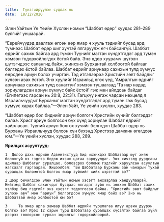 ```yaml
---
title:  Гүнзгийрүүлэн судлах нь
date:  18/12/2020
---
```


Элен Уайтын Үе Үеийн Хүслэн номын “Шаббат өдөр” хуудас 281–289 бүлгийг уншаарай.

“Еврейчүүдэд даалгаж өгсөн өөр ямар ч хууль тэднийг бусад ард түмнээс Шаббат өдөр шиг хүчтэй ялгаруулж өгч байсангүй. Шаббат өдрийг сахиж байгаа ард түмэн Түүнийг магтан хүндэтгэдэг ард түмэн хэмээн тодорхойлогдох ёстой байв. Энэ өдөр хуурамч шүтээн шүтэгчдээс салангид байж, жинхэнэ Бурхантай холбоотой байгааг бэлгэдэх ёстой байлаа. Шаббат өдрийг ариунаар сахихын тулд хүмүүс өөрсдөө ариун болох учиртай. Тэд итгэлээрээ Христийн зөвт байдлыг хүлээн авах ёстой. Энэ хуулийг Израильд өгөх үед, ‘Амралтын өдрийг ариунаар сахихын тулд санагтун’ хэмээн тушаагаад ‘Та нар надад зориулагдсан ариун хүмүүс байх ёстой’ гэж мөн айлдсан байдаг (Египетээс гарсан нь 20:8, 22:31). Гагцхүү ингэж чадсан нөхцөлд л Израильчуудыг Бурханыг магтан хүндэтгэдэг ард түмэн гэж бусад хүмүүс харах байлаа.”—Элен Уайт, Үе үеийн хүслэн, хуудас 283.

“Шаббат өдөр бол биднийг ариун болгогч Христийн хүчийг бэлгэддэг билээ. Христ ариун болгосон бүх хүнд зориулан Шаббат өдрийг хайрласан. Түүний ариун болгох хүчийг бэлгэдэн Шаббат өдөр нь Бурханы Израильчууд болсон хүн бүхэнд Христээр дамжин өгөгдсөн юм.”—Үе үеийн хүслэн, хуудас 288, 289.

**Ярилцах асуултууд:**

`1  Долоо дахь өдрийн Адвентистууд бид ихэнхдээ Шаббатаар юуг хийж болохгүй вэ гэдгээ бодож ихэнх цагаа зарцуулдаг. Энэ хичээлд дурдсаны адилаар Шаббатыг суралцах, боловсрох боломж гэдгийг харуулсан асуултын жагсаалт гаргаарай. Жишээлбэл: “Би Шаббатаар Бурханы зан чанарын тухай суралцах боломжтой болгох ямар зүйлийг хийх хэрэгтэй вэ?”`

`2 Дээр бичигдсэн Элен Уайтын номын хэсэгт анхаарлаа хандуулаарай. Нийгэмд Шаббат сахигчдыг бусдаас ялгадаг зүйл нь зөвхөн Шаббат сахих хэлбэр биш гэдгийг энэ хэсэгт тодотгосон байна. “Христийн зөвт байдлыг хүлээн авч” мөн “ариун” болгогдсон хүмүүс ямар байх вэ? Энэ нь Шаббаттай ямар холбоотой юм бэ?`

`3     Та ямар арга замаар Шаббат өдрийн туршлагаа илүү арвин дүүрэн болгох вэ? Ирэх 12 сарын турш Шаббатаар суралцах хүсэлтэй байгаа зүйл дээрээ төвлөрсөн гурван зорилгыг тодорхойлоорой.`